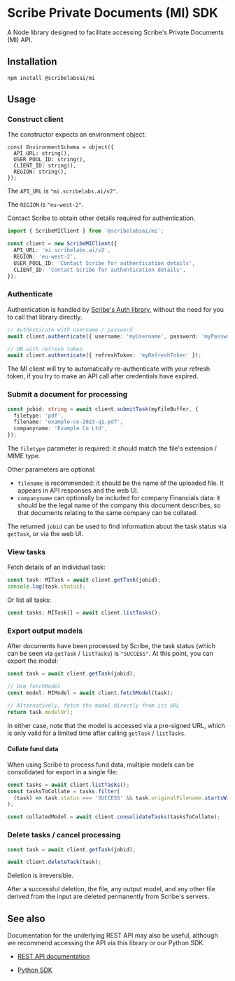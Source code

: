 # Scribe Private Documents (MI) SDK

A Node library designed to facilitate accessing Scribe's Private Documents (MI) API.

## Installation

```
npm install @scribelabsai/mi
```

## Usage

### Construct client

The constructor expects an environment object:

```
const EnvironmentSchema = object({
  API_URL: string(),
  USER_POOL_ID: string(),
  CLIENT_ID: string(),
  REGION: string(),
});
```

The `API_URL` is `"mi.scribelabs.ai/v2"`.

The `REGION` is `"eu-west-2"`.

Contact Scribe to obtain other details required for authentication.

```TypeScript
import { ScribeMIClient } from '@scribelabsai/mi';

const client = new ScribeMIClient({
  API_URL: 'mi.scribelabs.ai/v2',
  REGION: 'eu-west-2',
  USER_POOL_ID: 'Contact Scribe for authentication details',
  CLIENT_ID: 'Contact Scribe for authentication details',
});
```

### Authenticate

Authentication is handled by [Scribe's Auth library](https://github.com/ScribeLabsAI/ScribeAuthNode/blob/master/README.md), without the need for you to call that library directly.

```TypeScript
// Authenticate with username / password
await client.authenticate({ username: 'myUsername', password: 'myPassword' });

// OR with refresh token
await client.authenticate({ refreshToken: 'myRefreshToken' });
```

The MI client will try to automatically re-authenticate with your refresh token, if you try to make an API call after credentials have expired.

### Submit a document for processing

```TypeScript
const jobid: string = await client.submitTask(myFileBuffer, {
  filetype: 'pdf',
  filename: 'example-co-2023-q1.pdf',
  companyname: 'Example Co Ltd',
});
```

The `filetype` parameter is required: it should match the file's extension / MIME type.

Other parameters are optional:

- `filename` is recommended: it should be the name of the uploaded file. It appears in API responses and the web UI.
- `companyname` can optionally be included for company Financials data: it should be the legal name of the company this document describes, so that documents relating to the same company can be collated.

The returned `jobid` can be used to find information about the task status via `getTask`, or via the web UI.

### View tasks

Fetch details of an individual task:

```TypeScript
const task: MITask = await client.getTask(jobid);
console.log(task.status);
```

Or list all tasks:

```TypeScript
const tasks: MITask[] = await client.listTasks();
```

### Export output models

After documents have been processed by Scribe, the task status (which can be seen via `getTask` / `listTasks`) is `"SUCCESS"`. At this point, you can export the model:

```TypeScript
const task = await client.getTask(jobid);

// Use fetchModel
const model: MIModel = await client.fetchModel(task);

// Alternatively, fetch the model directly from its URL
return task.modelUrl;
```

In either case, note that the model is accessed via a pre-signed URL, which is only valid for a limited time after calling `getTask` / `listTasks`.

#### Collate fund data

When using Scribe to process fund data, multiple models can be consolidated for export in a single file:

```TypeScript
const tasks = await client.listTasks();
const tasksToCollate = tasks.filter(
  (task) => task.status === 'SUCCESS' && task.originalFilename.startsWith('Fund_1')
);

const collatedModel = await client.consolidateTasks(tasksToCollate);
```

### Delete tasks / cancel processing

```TypeScript
const task = await client.getTask(jobid);

await client.deleteTask(task);
```

Deletion is irreversible.

After a successful deletion, the file, any output model, and any other file derived from the input are deleted permanently from Scribe's servers.

## See also

Documentation for the underlying REST API may also be useful, although we recommend accessing the API via this library or our Python SDK.

- [REST API documentation](https://scribelabs.ai/docs/docs-mi)

- [Python SDK](https://github.com/ScribeLabsAI/ScribeMi)
